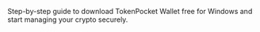 Step-by-step guide to download TokenPocket Wallet free for Windows and start managing your crypto securely.

